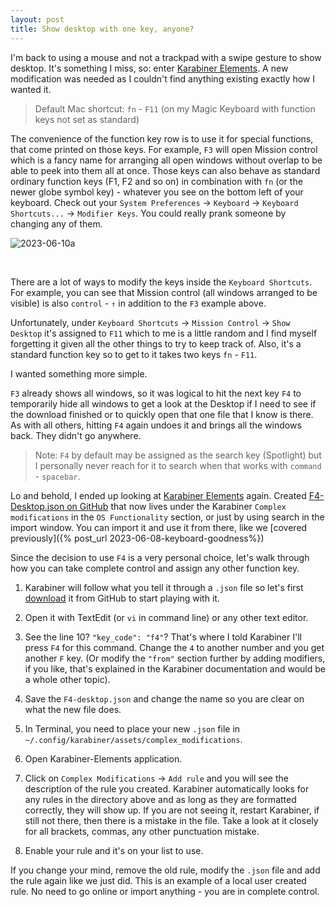 ```yaml
---
layout: post
title: Show desktop with one key, anyone?
---
```


I'm back to using a mouse and not a trackpad with a swipe gesture to show desktop. It's something I miss, so: enter [Karabiner Elements](https://karabiner-elements.pqrs.org). A new modification was needed as I couldn't find anything existing exactly how I wanted it.

> Default Mac shortcut: `fn` - `F11` (on my Magic Keyboard with function keys not set as standard)

The convenience of the function key row is to use it for special functions, that come printed on those keys. For example, `F3` will open Mission control which is a fancy name for arranging all open windows without overlap to be able to peek into them all at once. Those keys can also behave as standard ordinary function keys (F1, F2 and so on) in combination with `fn` (or the newer globe symbol key) - whatever you see on the bottom left of your keyboard. Check out your `System Preferences` → `Keyboard` → `Keyboard Shortcuts...` → `Modifier Keys`. You could really prank someone by changing any of them.

![2023-06-10a]("/assets/images/2023-06-10a.png")

<br />

There are a lot of ways to modify the keys inside the `Keyboard Shortcuts`. For example, you can see that Mission control (all windows arranged to be visible) is also `control` - `↑` in addition to the `F3` example above.

Unfortunately, under `Keyboard Shortcuts` → `Mission Control` → `Show Desktop` it's assigned to `F11` which to me is a little random and I find myself forgetting it given all the other things to try to keep track of. Also, it's a standard function key so to get to it takes two keys `fn` - `F11`.

I wanted something more simple.

`F3` already shows all windows, so it was logical to hit the next key `F4` to temporarily hide all windows to get a look at the Desktop if I need to see if the download finished or to quickly open that one file that I know is there. As with all others, hitting `F4` again undoes it and brings all the windows back. They didn't go anywhere.

> Note: `F4` by default may be assigned as the search key (Spotlight) but I personally never reach for it to search when that works with `command` - `spacebar`. 

Lo and behold, I ended up looking at [Karabiner Elements](https://karabiner-elements.pqrs.org) again. Created [F4-Desktop.json on GitHub](https://github.com/pqrs-org/KE-complex_modifications/blob/main/public/json/F4-desktop.json) that now lives under the Karabiner `Complex modifications` in the `OS Functionality` section, or just by using search in the import window. You can import it and use it from there, like we [covered previously]({% post_url 2023-06-08-keyboard-goodness%})

Since the decision to use `F4` is a very personal choice, let's walk through how you can take complete control and assign any other function key.

1. Karabiner will follow what you tell it through a `.json` file so let's first [download](https://github.com/pqrs-org/KE-complex_modifications/blob/main/public/json/F4-desktop.json) it from GitHub to start playing with it.

2. Open it with TextEdit (or `vi` in command line) or any other text editor.

3. See the line 10? `"key_code": "f4"`? That's where I told Karabiner I'll press `F4` for this command. Change the `4` to another number and you get another `F` key. (Or modify the `"from"` section further by adding modifiers, if you like, that's explained in the Karabiner documentation and would be a whole other topic).

4. Save the `F4-desktop.json` and change the name so you are clear on what the new file does.

5. In Terminal, you need to place your new `.json` file in `~/.config/karabiner/assets/complex_modifications`.

6. Open Karabiner-Elements application.

7. Click on `Complex Modifications` → `Add rule` and you will see the description of the rule you created. Karabiner automatically looks for any rules in the directory above and as long as they are formatted correctly, they will show up. If you are not seeing it, restart Karabiner, if still not there, then there is a mistake in the file. Take a look at it closely for all brackets, commas, any other punctuation mistake.

8. Enable your rule and it's on your list to use.

If you change your mind, remove the old rule, modify the `.json` file and add the rule again like we just did. This is an example of a local user created rule. No need to go online or import anything - you are in complete control.
